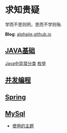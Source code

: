 # 求知贵疑

学而不思则罔，思而不学则殆.

**Blog**: [alphajie.github.io](https://alphajie.github.io/)


## [JAVA基础](https://alphajie.github.io/basic-of-java.html)
[Java中异常分类](https://alphajie.github.io/java/%E5%BC%82%E5%B8%B8/2020/08/26/Exception-in-java.html)
[枚举](https://alphajie.github.io/java/enum/2020/08/26/enum.html)

## [并发编程](https://alphajie.github.io/JAVA/basicOfJava.html)

## [Spring](https://alphajie.github.io/JAVA/basicOfJava.html)

## [MySql](https://alphajie.github.io/JAVA/basicOfJava.html)

- [使用的主题](https://github.com/samarsault/plainwhite-jekyll)